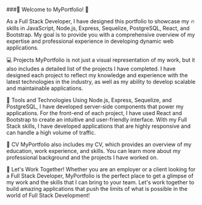 ###🚀 Welcome to MyPortfolio! 🚀

As a Full Stack Developer, I have designed this portfolio to showcase my 🔥 skills in JavaScript, Node.js, Express, Sequelize, PostgreSQL, React, and Bootstrap. My goal is to provide you with a comprehensive overview of my expertise and professional experience in developing dynamic web applications.

💻 Projects
MyPortfolio is not just a visual representation of my work, but it also includes a detailed list of the projects I have completed. I have designed each project to reflect my knowledge and experience with the latest technologies in the industry, as well as my ability to develop scalable and maintainable applications.

🧰 Tools and Technologies
Using Node.js, Express, Sequelize, and PostgreSQL, I have developed server-side components that power my applications. For the front-end of each project, I have used React and Bootstrap to create an intuitive and user-friendly interface. With my Full Stack skills, I have developed applications that are highly responsive and can handle a high volume of traffic.

📝 CV
MyPortfolio also includes my CV, which provides an overview of my education, work experience, and skills. You can learn more about my professional background and the projects I have worked on.

🤝 Let's Work Together!
Whether you are an employer or a client looking for a Full Stack Developer, MyPortfolio is the perfect place to get a glimpse of my work and the skills that I can bring to your team. Let's work together to build amazing applications that push the limits of what is possible in the world of Full Stack Development!

